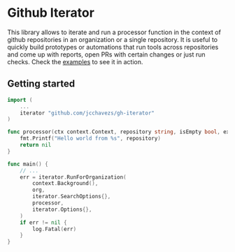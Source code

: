 # Github Iterator

This library allows to iterate and run a processor function in the context of github repositories in an organization or a single repository. It is useful to quickly build prototypes or automations that run tools across repositories and come up with reports, open PRs with certain changes or just run checks. Check the [examples](./examples/) to see it in action.

## Getting started

```go
import (
	...
	iterator "github.com/jcchavezs/gh-iterator"
)

func processor(ctx context.Context, repository string, isEmpty bool, exec exec.Execer) error {
	fmt.Printf("Hello world from %s", repository)
	return nil
}

func main() {
	// ...
	err = iterator.RunForOrganization(
		context.Background(),
		org,
		iterator.SearchOptions{},
		processor,
		iterator.Options{},
	)
	if err != nil {
		log.Fatal(err)
	}
}
```
